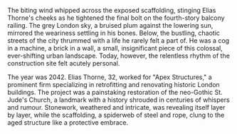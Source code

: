 The biting wind whipped across the exposed scaffolding, stinging Elias Thorne's cheeks as he tightened the final bolt on the fourth-story balcony railing.  The grey London sky, a bruised plum against the lowering sun, mirrored the weariness settling in his bones.  Below, the bustling, chaotic streets of the city thrummed with a life he rarely felt a part of.  He was a cog in a machine, a brick in a wall, a small, insignificant piece of this colossal, ever-shifting urban landscape.  Today, however, the relentless rhythm of the construction site felt acutely personal.


The year was 2042.  Elias Thorne, 32, worked for "Apex Structures," a prominent firm specializing in retrofitting and renovating historic London buildings.  The project was a painstaking restoration of the neo-Gothic St. Jude's Church, a landmark with a history shrouded in centuries of whispers and rumour.  Stonework, weathered and intricate, was revealing itself layer by layer, while the scaffolding, a spiderweb of steel and rope, clung to the aged structure like a protective embrace.
